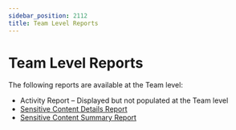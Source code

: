 ```yaml
---
sidebar_position: 2112
title: Team Level Reports
---
```


# Team Level Reports

The following reports are available at the Team level:

* Activity Report – Displayed but not populated at the Team level
* [Sensitive Content Details Report](SensitiveContentDetails "Sensitive Content Details Report")
* [Sensitive Content Summary Report](SensitiveContentSummary "Sensitive Content Summary Report")